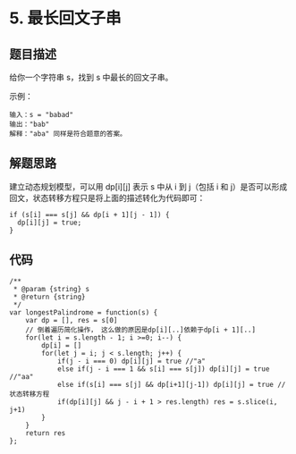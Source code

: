 # 5. 最长回文子串

## 题目描述
给你一个字符串 s，找到 s 中最长的回文子串。

示例：
```
输入：s = "babad"
输出："bab"
解释："aba" 同样是符合题意的答案。
```

## 解题思路
建立动态规划模型，可以用 dp[i][j] 表示 s 中从 i 到 j（包括 i 和 j）是否可以形成回文，状态转移方程只是将上面的描述转化为代码即可：

```
if (s[i] === s[j] && dp[i + 1][j - 1]) {
  dp[i][j] = true;
}
```

## 代码
```
/**
 * @param {string} s
 * @return {string}
 */
var longestPalindrome = function(s) {
    var dp = [], res = s[0]
    // 倒着遍历简化操作， 这么做的原因是dp[i][..]依赖于dp[i + 1][..]
    for(let i = s.length - 1; i >=0; i--) {
        dp[i] = []
        for(let j = i; j < s.length; j++) {
            if(j - i === 0) dp[i][j] = true //"a"
            else if(j - i === 1 && s[i] === s[j]) dp[i][j] = true //"aa"
            else if(s[i] === s[j] && dp[i+1][j-1]) dp[i][j] = true //状态转移方程
            if(dp[i][j] && j - i + 1 > res.length) res = s.slice(i, j+1)
        }
    }
    return res
};
```